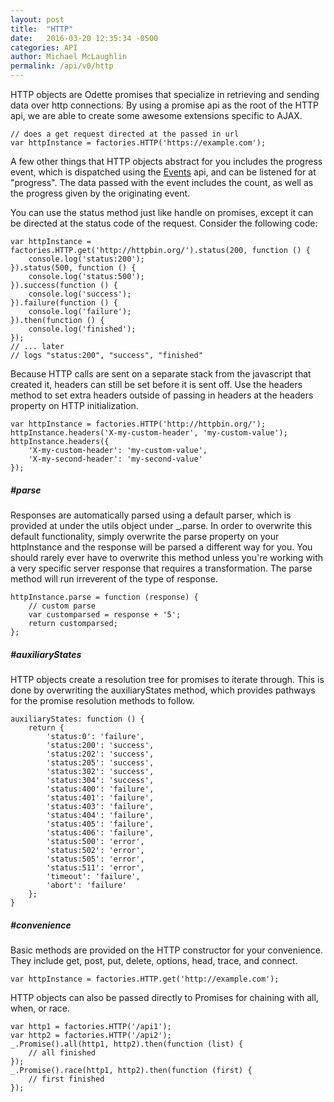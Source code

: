 ```yaml
---
layout: post
title:  "HTTP"
date:   2016-03-20 12:35:34 -0500
categories: API
author: Michael McLaughlin
permalink: /api/v0/http
---
```


<p>HTTP objects are Odette promises that specialize in retrieving and sending data over http connections. By using a promise api as the root of the HTTP api, we are able to create some awesome extensions specific to AJAX.</p>
<pre class="code code-section" is="code-snippet"><code class="language-javascript" data-noexec>// does a get request directed at the passed in url
var httpInstance = factories.HTTP('https://example.com');</code></pre>
<p>A few other things that HTTP objects abstract for you includes the progress event, which is dispatched using the <a href="events">Events</a> api, and can be listened for at "progress". The data passed with the event includes the count, as well as the progress given by the originating event.</p>
<div id="methods_status">
    <p>You can use the status method just like handle on promises, except it can be directed at the status code of the request. Consider the following code:</p>
    <pre class="code code-section" is="code-snippet"><code class="language-javascript" data-noexec>var httpInstance = factories.HTTP.get('http://httpbin.org/').status(200, function () {
    console.log('status:200');
}).status(500, function () {
    console.log('status:500');
}).success(function () {
    console.log('success');
}).failure(function () {
    console.log('failure');
}).then(function () {
    console.log('finished');
});
// ... later
// logs "status:200", "success", "finished"</code></pre>
</div>
<div id="methods_headers">
    <p>Because HTTP calls are sent on a separate stack from the javascript that created it, headers can still be set before it is sent off. Use the headers method to set extra headers outside of passing in headers at the headers property on HTTP initialization.</p>
    <pre class="code code-section" is="code-snippet"><code class="language-javascript" data-noexec>var httpInstance = factories.HTTP('http://httpbin.org/');
httpInstance.headers('X-my-custom-header', 'my-custom-value');
httpInstance.headers({
    'X-my-custom-header': 'my-custom-value',
    'X-my-second-header': 'my-second-value'
});</code></pre>
</div>
<div id="methods_parse">
    <h5 class="title-headline">#parse</h5>
    <p>Responses are automatically parsed using a default parser, which is provided at under the utils object under _.parse. In order to overwrite this default functionality, simply overwrite the parse property on your httpInstance and the response will be parsed a different way for you. You should rarely ever have to overwrite this method unless you're working with a very specific server response that requires a transformation. The parse method will run irreverent of the type of response.</p>
    <pre class="code code-section" is="code-snippet"><code class="language-javascript" data-noexec>httpInstance.parse = function (response) {
    // custom parse
    var customparsed = response + '5';
    return customparsed;
};</code></pre>
</div>
<div id="methods_auxiliaryStates">
    <h5 class="title-headline">#auxiliaryStates</h5>
    <p>HTTP objects create a resolution tree for promises to iterate through. This is done by overwriting the auxiliaryStates method, which provides pathways for the promise resolution methods to follow.</p>
    <pre class="code code-section" is="code-snippet"><code class="language-javascript" data-noexec>auxiliaryStates: function () {
    return {
        'status:0': 'failure',
        'status:200': 'success',
        'status:202': 'success',
        'status:205': 'success',
        'status:302': 'success',
        'status:304': 'success',
        'status:400': 'failure',
        'status:401': 'failure',
        'status:403': 'failure',
        'status:404': 'failure',
        'status:405': 'failure',
        'status:406': 'failure',
        'status:500': 'error',
        'status:502': 'error',
        'status:505': 'error',
        'status:511': 'error',
        'timeout': 'failure',
        'abort': 'failure'
    };
}</code></pre>
</div>
<div id="methods_convenience">
    <h5 class="title-headline">#convenience</h5>
    <p>Basic methods are provided on the HTTP constructor for your convenience. They include get, post, put, delete, options, head, trace, and connect.</p>
    <pre class="code code-section" is="code-snippet"><code class="language-javascript" data-noexec>var httpInstance = factories.HTTP.get('http://example.com');</code></pre>
    <p>HTTP objects can also be passed directly to Promises for chaining with all, when, or race.</p>
    <pre class="code code-section" is="code-snippet"><code class="language-javascript" data-noexec>var http1 = factories.HTTP('/api1');
var http2 = factories.HTTP('/api2');
_.Promise().all(http1, http2).then(function (list) {
    // all finished
});
_.Promise().race(http1, http2).then(function (first) {
    // first finished
});</code></pre>
</div>